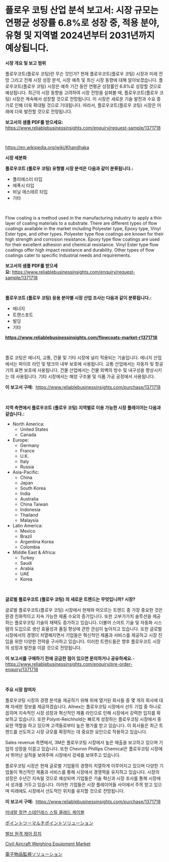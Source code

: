 <p><h1>플로우 코팅 산업 분석 보고서: 시장 규모는 연평균 성장률 6.8%로 성장 중, 적용 분야, 유형 및 지역별 2024년부터 2031년까지 예상됩니다.</h1></p><p><strong>시장 개요 및 보고 범위</strong></p>
<p><p>플로우코트(플로우 코팅)란 무슨 것인가? 현재 플로우코트(플로우 코팅) 시장과 미래 전망 그리고 전체 시장 성장 분석, 시장 예측 및 최신 시장 동향에 대해 알아보겠습니다. 플로우코트(플로우 코팅) 시장은 예측 기간 동안 연평균 성장률인 6.8%로 성장할 것으로 예상됩니다. 최근의 시장 동향을 고려하여 시장 전망을 살펴볼 때, 플로우코트(플로우 코팅) 시장은 계속해서 성장할 것으로 전망됩니다. 이 시장은 새로운 기술 발전과 수요 증가로 인해 더욱 확대될 것으로 기대됩니다. 따라서, 플로우코트(플로우 코팅) 시장은 미래에 더욱 발전할 것으로 전망됩니다.</p></p>
<p><strong>보고서의 샘플 PDF를 받으세요:</strong> <a href="https://www.reliablebusinessinsights.com/enquiry/request-sample/1371718">https://www.reliablebusinessinsights.com/enquiry/request-sample/1371718</a></p>
<p>&nbsp;</p>
<p><a href="https://en.wikipedia.org/wiki/Khandhaka">https://en.wikipedia.org/wiki/Khandhaka</a></p>
<p><strong>시장 세분화</strong></p>
<p><strong>플로우코트 (플로우 코팅) 유형별 시장 분석은 다음과 같이 분류됩니다.:</strong></p>
<p><ul><li>폴리에스터 타입</li><li>에폭시 타입</li><li>비닐 에스테르 타입</li><li>기타</li></ul></p>
<p>&nbsp;</p>
<p><p>Flow coating is a method used in the manufacturing industry to apply a thin layer of coating materials to a substrate. There are different types of flow coatings available in the market including Polyester type, Epoxy type, Vinyl Ester type, and other types. Polyester type flow coatings are known for their high strength and corrosion resistance. Epoxy type flow coatings are used for their excellent adhesion and chemical resistance. Vinyl Ester type flow coatings offer high impact resistance and durability. Other types of flow coatings cater to specific industrial needs and requirements.</p></p>
<p><strong>보고서의 샘플 PDF를 받으세요:</strong>&nbsp;<a href="https://www.reliablebusinessinsights.com/enquiry/request-sample/1371718">https://www.reliablebusinessinsights.com/enquiry/request-sample/1371718</a></p>
<p>&nbsp;</p>
<p><strong> 플로우코트 (플로우 코팅) 응용 분야별 시장 산업 조사는 다음과 같이 분류됩니다.:</strong></p>
<p><ul><li>에너지</li><li>트랜스포트</li><li>빌딩</li><li>기타</li></ul></p>
<p><strong><a href="https://www.reliablebusinessinsights.com/flowcoats-market-r1371718">https://www.reliablebusinessinsights.com/flowcoats-market-r1371718</a></strong></p>
<p>&nbsp;</p>
<p><p>플로 코팅은 에너지, 교통, 건물 및 기타 시장에 널리 적용되는 기술입니다. 에너지 산업에서는 파이프 라인 및 탱크의 내부 보호에 사용됩니다. 교통 산업에서는 자동차 및 항공기의 표면 보호에 사용됩니다. 건물 산업에서는 건물 외벽의 방수 및 내구성을 향상시키는 데 사용됩니다. 기타 시장에서는 해양 구조물 및 식품 가공 공정에서 사용됩니다.</p></p>
<p><strong>이 보고서 구매:</strong>&nbsp; <a href="https://www.reliablebusinessinsights.com/purchase/1371718">https://www.reliablebusinessinsights.com/purchase/1371718</a></p>
<p>&nbsp;</p>
<p><strong>지역 측면에서 플로우코트 (플로우 코팅) 지역별로 이용 가능한 시장 플레이어는 다음과 같습니다.:</strong></p>
<p><ul>
    <li>
        North America:
        <ul>
            <li>United States</li>
            <li>Canada</li>
        </ul>
    </li>
    <li>
        Europe:
        <ul>
            <li>Germany</li>
            <li>France</li>
            <li>U.K.</li>
            <li>Italy</li>
            <li>Russia</li>
        </ul>
    </li>
    <li>
        Asia-Pacific:
        <ul>
            <li>China</li>
            <li>Japan</li>
            <li>South Korea</li>
            <li>India</li>
            <li>Australia</li>
            <li>China Taiwan</li>
            <li>Indonesia</li>
            <li>Thailand</li>
            <li>Malaysia</li>
        </ul>
    </li>
    <li>
        Latin America:
        <ul>
            <li>Mexico</li>
            <li>Brazil</li>
            <li>Argentina Korea</li>
            <li>Colombia</li>
        </ul>
    </li>
    <li>
        Middle East & Africa:
        <ul>
            <li>Turkey</li>
            <li>Saudi</li>
            <li>Arabia</li>
            <li>UAE</li>
            <li>Korea</li>
        </ul>
    </li>
    </ul></p>
<p>&nbsp;</p>
<p><strong>글로벌 플로우코트 (플로우 코팅) 의 새로운 트렌드는 무엇입니까? 시장?</strong></p>
<p><p>글로벌 플로우코트(플로우 코팅) 시장에서 현재와 떠오르는 트렌드 중 가장 중요한 것은 환경 친화적이고 지속 가능한 제품 수요의 증가입니다. 또한 고부가가치 솔루션을 제공하는 플로우코팅 기술의 채택도 증가하고 있습니다. 더불어 스마트 기술 및 자동화 시스템의 도입으로 생산 효율성과 품질 향상에 관한 관심이 높아지고 있습니다. 또한 글로벌 시장에서의 경쟁이 치열해지면서 기업들은 혁신적인 제품과 서비스를 제공하고 시장 진입을 위한 다양한 전략을 구사하고 있습니다. 이러한 트렌드들은 향후 플로우코트 시장의 성장과 발전을 이끌 것으로 전망됩니다.</p></p>
<p><strong>이 보고서를 구매하기 전에 궁금한 점이 있으면 문의하거나 공유하세요.</strong>- <a href="https://www.reliablebusinessinsights.com/enquiry/pre-order-enquiry/1371718">https://www.reliablebusinessinsights.com/enquiry/pre-order-enquiry/1371718</a></p>
<p>&nbsp;</p>
<p><strong>주요 시장 참여자</strong></p>
<p><p>플로우코팅 시장의 경쟁 분석을 제공하기 위해 위에 열거된 회사들 중 몇 개의 회사에 대해 자세한 정보를 제공하겠습니다. Allnex는 플로우코팅 시장에서 선두 기업 중 하나로 꼽히며 지속적인 시장 성장과 혁신적인 제품 라인으로 인해 시장에서 강력한 입지를 확보하고 있습니다. 또한 Polynt-Reichhold는 빠르게 성장하는 플로우코팅 시장에서 중요한 역할을 하고 있으며 고객들로부터 높은 평가를 받고 있습니다. 이 회사들은 최근 트렌드를 선도하고 시장 규모를 확장하는 데 중요한 요인으로 작용하고 있습니다.</p><p>Sales revenue 측면에서, 3M은 플로우코팅 시장에서 높은 매출을 보고하고 있으며 기업의 성장을 이끌고 있습니다. 또한 Chevron Phillips Chemical은 플로우코팅 시장에서 뛰어난 실적을 보여주며 시장에서 강세를 보여주고 있습니다.</p><p>플로우코팅 시장은 현재 글로벌 기업들의 경쟁이 치열하게 이루어지고 있으며 다양한 기업들이 혁신적인 제품과 서비스를 통해 시장에서 경쟁력을 유지하고 있습니다. 시장의 성장은 수년간 지속될 것으로 예상되며 기업들은 기술 혁신과 시장 조사를 통해 시장에서 성과를 거두고 있습니다. 이러한 기업들은 시장 플레이어들 사이에서 주목 받고 있으며 미래에도 시장에서 선도적인 위치를 유지할 것으로 전망됩니다.</p></p>
<p><strong>이 보고서 구매:</strong>&nbsp;&nbsp;<a href="https://www.reliablebusinessinsights.com/purchase/1371718">https://www.reliablebusinessinsights.com/purchase/1371718</a></p>
<p><p><a href="https://medium.com/@genius6587678/%EA%B4%91%EB%AC%BC-%EB%8B%A8%EC%97%B4-%EC%8A%A4%ED%85%8C%EC%9D%B8%EB%A0%88%EC%8A%A4-%EC%8A%A4%ED%8B%B8-%ED%81%B4%EB%9E%98%EB%93%9C-%EC%BC%80%EC%9D%B4%EB%B8%94-%EC%8B%9C%EC%9E%A5-%EC%A0%90%EC%9C%A0%EC%9C%A8-%EB%B0%8F-%EC%8B%9C%EC%9E%A5-%EB%B6%84%EC%84%9D-%EC%84%B1%EC%9E%A5-%EB%8F%99%ED%96%A5-%EB%B0%8F-2024%EB%85%84-2031%EB%85%84-%EA%B8%B0%EA%B0%84%EC%97%90-%EB%8C%80%ED%95%9C-%EC%98%88%EC%B8%A1-711a71e3a45a">미네랄 절연 스테인레스 스틸 클래드 케이블</a></p><p><a href="https://medium.com/@queenlitle19361/%E3%83%9D%E3%82%A4%E3%83%B3%E3%83%88%E3%83%84%E3%83%BC%E3%83%9E%E3%83%AB%E3%83%81%E3%83%9D%E3%82%A4%E3%83%B3%E3%83%88%E3%82%BD%E3%83%AA%E3%83%A5%E3%83%BC%E3%82%B7%E3%83%A7%E3%83%B3%E5%B8%82%E5%A0%B4%E3%81%AE%E8%A6%8F%E6%A8%A1%E3%81%AF-%E3%82%B0%E3%83%AD%E3%83%BC%E3%83%90%E3%83%AB%E7%94%A3%E6%A5%AD%E3%81%AB%E3%81%8A%E3%81%84%E3%81%A6%E6%9C%80%E9%81%A9%E3%81%AA%E3%83%9E%E3%83%BC%E3%82%B1%E3%83%86%E3%82%A3%E3%83%B3%E3%82%B0%E3%83%81%E3%83%A3%E3%83%B3%E3%83%8D%E3%83%AB%E3%82%92%E7%A4%BA%E3%81%97%E3%81%A6%E3%81%84%E3%81%BE%E3%81%99-2d7a49eecce5">ポイントツーマルチポイントソリューション</a></p><p><a href="https://medium.com/@genius6587678/%EA%B8%80%EB%A1%9C%EB%B2%8C-%EB%B0%B8%EB%B8%8C-%EC%9B%90%EA%B2%A9-%EC%A0%9C%EC%96%B4-%EC%9E%A5%EC%B9%98-%EC%82%B0%EC%97%85-%EC%9C%A0%ED%98%95-%EC%9D%91%EC%9A%A9-%EC%8B%9C%EC%9E%A5-%EC%B0%B8%EA%B0%80%EC%9E%90-%EC%A7%80%EC%97%AD-%EC%84%B1%EC%9E%A5-%EB%B6%84%EC%84%9D-%EB%B0%8F-%EB%AF%B8%EB%9E%98-%EC%8B%9C%EB%82%98%EB%A6%AC%EC%98%A4-2024-2031-6f655303b56c">밸브 원격 제어 장치</a></p><p><a href="https://issuu.com/reportprime-2/docs/civil-aircraft-weighing-equipment-market-size-2030">Civil Aircraft Weighing Equipment Market</a></p><p><a href="https://medium.com/@queenlitle19361/%E9%9B%BB%E5%AD%90%E8%A8%98%E4%BA%8B%E7%9B%A3%E8%A6%96%E3%82%BD%E3%83%AA%E3%83%A5%E3%83%BC%E3%82%B7%E3%83%A7%E3%83%B3%E5%B8%82%E5%A0%B4-2031%E5%B9%B4%E3%81%BE%E3%81%A7%E3%81%AE%E3%83%88%E3%83%AC%E3%83%B3%E3%83%89-%E4%BA%88%E6%B8%AC-%E7%AB%B6%E4%BA%89%E5%88%86%E6%9E%90-cf1a078702e2">電子物品監視ソリューション</a></p></p>